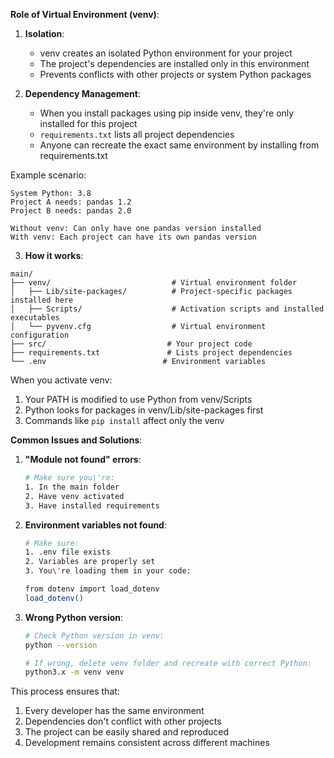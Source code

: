 
**Role of Virtual Environment (venv)**:

1. **Isolation**: 
   - venv creates an isolated Python environment for your project
   - The project's dependencies are installed only in this environment
   - Prevents conflicts with other projects or system Python packages

2. **Dependency Management**:
   - When you install packages using pip inside venv, they're only installed for this project
   - `requirements.txt` lists all project dependencies
   - Anyone can recreate the exact same environment by installing from requirements.txt

Example scenario:
```plaintext
System Python: 3.8
Project A needs: pandas 1.2
Project B needs: pandas 2.0

Without venv: Can only have one pandas version installed
With venv: Each project can have its own pandas version
```

3. **How it works**:
```plaintext
main/
├── venv/                           # Virtual environment folder
│   ├── Lib/site-packages/          # Project-specific packages installed here
│   ├── Scripts/                    # Activation scripts and installed executables
│   └── pyvenv.cfg                  # Virtual environment configuration
├── src/                           # Your project code
├── requirements.txt               # Lists project dependencies
└── .env                          # Environment variables
```

When you activate venv:
1. Your PATH is modified to use Python from venv/Scripts
2. Python looks for packages in venv/Lib/site-packages first
3. Commands like `pip install` affect only the venv

**Common Issues and Solutions**:

1. **"Module not found" errors**:
   ```bash
   # Make sure you\'re:
   1. In the main folder
   2. Have venv activated
   3. Have installed requirements
   ```

2. **Environment variables not found**:
   ```bash
   # Make sure:
   1. .env file exists
   2. Variables are properly set
   3. You\'re loading them in your code:
   
   from dotenv import load_dotenv
   load_dotenv()
   ```

3. **Wrong Python version**:
   ```bash
   # Check Python version in venv:
   python --version
   
   # If wrong, delete venv folder and recreate with correct Python:
   python3.x -m venv venv
   ```

This process ensures that:
1. Every developer has the same environment
2. Dependencies don't conflict with other projects
3. The project can be easily shared and reproduced
4. Development remains consistent across different machines
